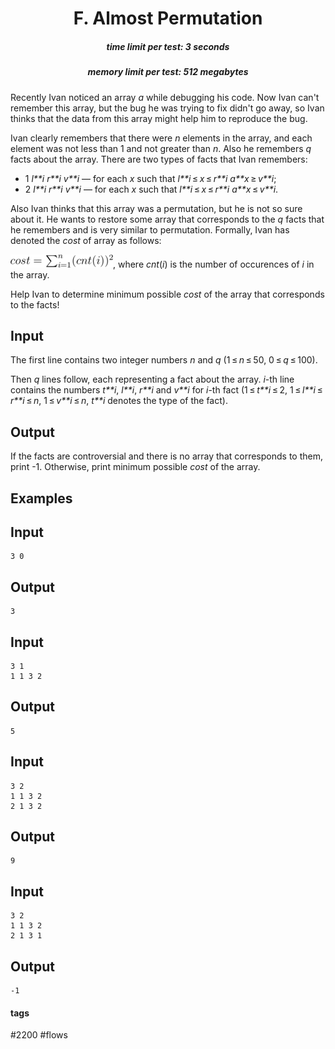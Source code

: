 <h1 style='text-align: center;'> F. Almost Permutation</h1>

<h5 style='text-align: center;'>time limit per test: 3 seconds</h5>
<h5 style='text-align: center;'>memory limit per test: 512 megabytes</h5>

Recently Ivan noticed an array *a* while debugging his code. Now Ivan can't remember this array, but the bug he was trying to fix didn't go away, so Ivan thinks that the data from this array might help him to reproduce the bug.

Ivan clearly remembers that there were *n* elements in the array, and each element was not less than 1 and not greater than *n*. Also he remembers *q* facts about the array. There are two types of facts that Ivan remembers:

* 1 *l**i* *r**i* *v**i* — for each *x* such that *l**i* ≤ *x* ≤ *r**i* *a**x* ≥ *v**i*;
* 2 *l**i* *r**i* *v**i* — for each *x* such that *l**i* ≤ *x* ≤ *r**i* *a**x* ≤ *v**i*.

Also Ivan thinks that this array was a permutation, but he is not so sure about it. He wants to restore some array that corresponds to the *q* facts that he remembers and is very similar to permutation. Formally, Ivan has denoted the *cost* of array as follows:

![](images/342f605898c735054e25c41dbdc08dd267c11446.png), where *cnt*(*i*) is the number of occurences of *i* in the array.

Help Ivan to determine minimum possible *cost* of the array that corresponds to the facts!

## Input

The first line contains two integer numbers *n* and *q* (1 ≤ *n* ≤ 50, 0 ≤ *q* ≤ 100).

Then *q* lines follow, each representing a fact about the array. *i*-th line contains the numbers *t**i*, *l**i*, *r**i* and *v**i* for *i*-th fact (1 ≤ *t**i* ≤ 2, 1 ≤ *l**i* ≤ *r**i* ≤ *n*, 1 ≤ *v**i* ≤ *n*, *t**i* denotes the type of the fact).

## Output

If the facts are controversial and there is no array that corresponds to them, print -1. Otherwise, print minimum possible *cost* of the array.

## Examples

## Input


```
3 0  

```
## Output


```
3  

```
## Input


```
3 1  
1 1 3 2  

```
## Output


```
5  

```
## Input


```
3 2  
1 1 3 2  
2 1 3 2  

```
## Output


```
9  

```
## Input


```
3 2  
1 1 3 2  
2 1 3 1  

```
## Output


```
-1  

```


#### tags 

#2200 #flows 